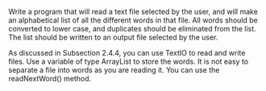 
  Write a program that will read a text file selected by the user, and will make
  an alphabetical list of all the different words in that file. All words should 
  be converted to lower case, and duplicates should be eliminated from the list. 
  The list should be written to an output file selected by the user. 
  
  As discussed in Subsection 2.4.4, you can use TextIO to read and write files. 
  Use a variable of type ArrayList<String> to store the words. It is not easy to 
  separate a file into words as you are reading it. You can use the readNextWord()
  method.
